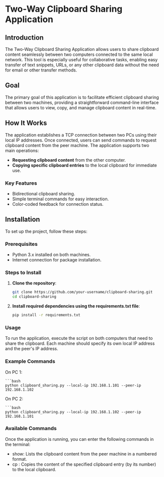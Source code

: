 # Two-Way Clipboard Sharing Application

## Introduction

The Two-Way Clipboard Sharing Application allows users to share clipboard content seamlessly between two computers connected to the same local network. This tool is especially useful for collaborative tasks, enabling easy transfer of text snippets, URLs, or any other clipboard data without the need for email or other transfer methods.

## Goal

The primary goal of this application is to facilitate efficient clipboard sharing between two machines, providing a straightforward command-line interface that allows users to view, copy, and manage clipboard content in real-time.

## How It Works

The application establishes a TCP connection between two PCs using their local IP addresses. Once connected, users can send commands to request clipboard content from the peer machine. The application supports two main operations:
- **Requesting clipboard content** from the other computer.
- **Copying specific clipboard entries** to the local clipboard for immediate use.

### Key Features
- Bidirectional clipboard sharing.
- Simple terminal commands for easy interaction.
- Color-coded feedback for connection status.

## Installation

To set up the project, follow these steps:

### Prerequisites
- Python 3.x installed on both machines.
- Internet connection for package installation.

### Steps to Install

1. **Clone the repository**:
   ```bash
   git clone https://github.com/your-username/clipboard-sharing.git
   cd clipboard-sharing
2. **Install required dependencies using the requirements.txt file**:
    ```bash
    pip install -r requirements.txt


### Usage
To run the application, execute the script on both computers that need to share the clipboard. Each machine should specify its own local IP address and the peer's IP address.

### Example Commands
On PC 1:

    ```bash
    python clipboard_sharing.py --local-ip 192.168.1.101 --peer-ip 192.168.1.102
    
On PC 2:

    ```bash
    python clipboard_sharing.py --local-ip 192.168.1.102 --peer-ip 192.168.1.101
    
### Available Commands
Once the application is running, you can enter the following commands in the terminal:

- show: Lists the clipboard content from the peer machine in a numbered format.
- cp <number>: Copies the content of the specified clipboard entry (by its number) to the local clipboard.
